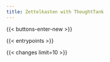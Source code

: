 ```yaml
---
title: Zettelkasten with ThoughtTank
---
```

<!-- 
Prototypic Home Page definition, to make sure your initial Page is not empty.
Copy to /content/_index.md and adapt to your requirements.
-->
{{< buttons-enter-new >}}

{{< entrypoints >}}

{{< changes limit=10 >}}
